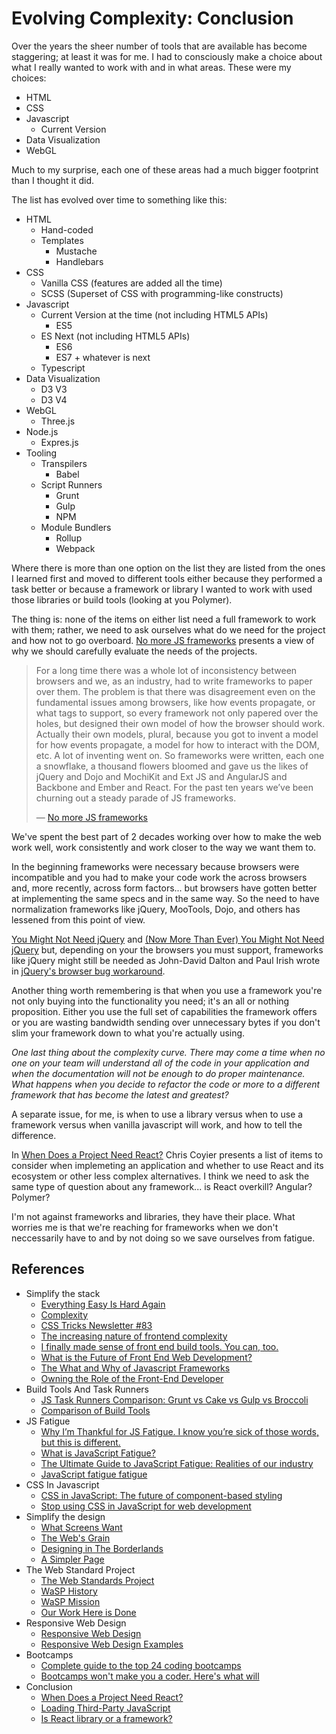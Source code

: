 # Evolving Complexity: Conclusion

Over the years the sheer number of tools that are available has become staggering; at least it was for me. I had to consciously make a choice about what I really wanted to work with and in what areas. These were my choices:

* HTML
* CSS
* Javascript
  * Current Version
* Data Visualization
* WebGL

Much to my surprise, each one of these areas had a much bigger footprint than I thought it did.

The list has evolved over time to something like this:

* HTML
  * Hand-coded
  * Templates
    * Mustache
    * Handlebars
* CSS
  * Vanilla CSS (features are added all the time)
  * SCSS (Superset of CSS with programming-like constructs)
* Javascript
  * Current Version at the time (not including HTML5 APIs)
    * ES5
  * ES Next (not including HTML5 APIs)
    * ES6
    * ES7 + whatever is next
  * Typescript
* Data Visualization
  * D3 V3
  * D3 V4
* WebGL
  * Three.js
* Node.js
  * Expres.js
* Tooling
  * Transpilers
    * Babel
  * Script Runners
    * Grunt
    * Gulp
    * NPM
  * Module Bundlers
    * Rollup
    * Webpack

Where there is more than one option on the list they are listed from the ones I learned first and moved to different tools either because they performed a task better or because a framework or library I wanted to work with used those libraries or build tools (looking at you Polymer).

The thing is: none of the items on either list need a full framework to work with them; rather, we need to ask ourselves what do we need for the project and how not to go overboard. [No more JS frameworks](https://bitworking.org/news/2014/05/zero_framework_manifesto) presents a view of why we should carefully evaluate the needs of the projects.

> For a long time there was a whole lot of inconsistency between browsers and we, as an industry, had to write frameworks to paper over them. The problem is that there was disagreement even on the fundamental issues among browsers, like how events propagate, or what tags to support, so every framework not only papered over the holes, but designed their own model of how the browser should work. Actually their own models, plural, because you got to invent a model for how events propagate, a model for how to interact with the DOM, etc. A lot of inventing went on. So frameworks were written, each one a snowflake, a thousand flowers bloomed and gave us the likes of jQuery and Dojo and MochiKit and Ext JS and AngularJS and Backbone and Ember and React. For the past ten years we’ve been churning out a steady parade of JS frameworks.
>
> — [No more JS frameworks](https://bitworking.org/news/2014/05/zero_framework_manifesto)

We've spent the best part of 2 decades working over how to make the web work well, work consistently and work closer to the way we want them to.

In the beginning frameworks were necessary because browsers were incompatible and you had to make your code work the across browsers and, more recently, across form factors... but browsers have gotten better at implementing the same specs and in the same way. So the need to have normalization frameworks like jQuery, MooTools, Dojo, and others has lessened from this point of view.

[You Might Not Need jQuery](http://youmightnotneedjquery.com/) and [(Now More Than Ever) You Might Not Need jQuery](https://css-tricks.com/now-ever-might-not-need-jquery/) but, depending on your the browsers you must support, frameworks like jQuery might still be needed as John-David Dalton and Paul Irish wrote in [jQuery's browser bug workaround](https://docs.google.com/document/d/1LPaPA30bLUB_publLIMF0RlhdnPx_ePXm7oW02iiT6o/edit).

Another thing worth remembering is that when you use a framework you're not only buying into the functionality you need; it's an all or nothing proposition. Either you use the full set of capabilities the framework offers or you are wasting bandwidth sending over unnecessary bytes if you don't slim your framework down to what you're actually using.

*One last thing about the complexity curve. There may come a time when no one on your team will understand all of the code in your application and when the documentation will not be enough to do proper maintenance. What happens when you decide to refactor the code or more to a different framework that has become the latest and greatest?*

A separate issue, for me, is when to use a library versus when to use a framework versus when vanilla javascript will work, and how to tell the difference.

In [When Does a Project Need React?](https://css-tricks.com/project-need-react/) Chris Coyier presents a list of items to consider when implemeting an application and whether to use React and its ecosystem or other less complex alternatives. I think we need to ask the same type of question about any framework... is React overkill? Angular? Polymer?

I'm not against frameworks and libraries, they have their place. What worries me is that we're reaching for frameworks when we don't neccessarily have to and by not doing so we save ourselves from fatigue.

## References

* Simplify the stack
  * [Everything Easy Is Hard Again](https://frankchimero.com/writing/everything-easy-is-hard-again/)
  * [Complexity](https://css-tricks.com/complexity/)
  * [CSS Tricks Newsletter #83](https://css-tricks.com/newsletter/83/)
  * [The increasing nature of frontend complexity](https://blog.logrocket.com/the-increasing-nature-of-frontend-complexity-b73c784c09ae)
  * [I finally made sense of front end build tools. You can, too.](https://medium.freecodecamp.org/making-sense-of-front-end-build-tools-3a1b3a87043b)
  * [What is the Future of Front End Web Development?](https://css-tricks.com/future-front-end-web-development/)
  * [The What and Why of Javascript Frameworks](https://artandlogic.com/2015/05/the-what-and-why-of-javascript-frameworks/)
  * [Owning the Role of the Front-End Developer](https://alistapart.com/article/owning-the-role-of-the-front-end-developer)
* Build Tools And Task Runners
  * [JS Task Runners Comparison: Grunt vs Cake vs Gulp vs Broccoli](https://blog.cozycloud.cc/technic/2014/06/18/task-runners-comparison/)
  * [Comparison of Build Tools](https://survivejs.com/webpack/appendices/comparison/)
* JS Fatigue
  * [Why I’m Thankful for JS Fatigue. I know you’re sick of those words, but this is different.](https://medium.com/javascript-scene/why-im-thankful-for-js-fatigue-i-know-you-re-sick-of-those-words-but-this-is-different-296fae0c888f)
  * [What is JavaScript Fatigue?](https://thefullstack.xyz/javascript-fatigue/)
  * [The Ultimate Guide to JavaScript Fatigue: Realities of our industry](http://lucasfcosta.com/2017/07/17/The-Ultimate-Guide-to-JavaScript-Fatigue.html)
  * [JavaScript fatigue fatigue](http://2ality.com/2016/02/js-fatigue-fatigue.html)
* CSS In Javascript
  * [CSS in JavaScript: The future of component-based styling](https://medium.freecodecamp.org/css-in-javascript-the-future-of-component-based-styling-70b161a79a32)
  * [Stop using CSS in JavaScript for web development](https://medium.com/@gajus/stop-using-css-in-javascript-for-web-development-fa32fb873dcc)
* Simplify the design
  * [What Screens Want](https://frankchimero.com/writing/what-screens-want/)
  * [The Web's Grain](https://frankchimero.com/writing/the-webs-grain/)
  * [Designing in The Borderlands](https://frankchimero.com/writing/designing-in-the-borderlands/)
  * [A Simpler Page](https://craigmod.com/sputnik/a_simpler_page/)
* The Web Standard Project
  * [The Web Standards Project](https://www.webstandards.org/index.html)
  * [WaSP History](https://www.webstandards.org/about/history/index.html)
  * [WaSP Mission](https://archive.webstandards.org/mission.html)
  * [Our Work Here is Done](https://www.webstandards.org/2013/03/01/our-work-here-is-done/index.html)
* Responsive Web Design
  * [Responsive Web Design](https://alistapart.com/article/responsive-web-design)
  * [Responsive Web Design Examples](https://responsivedesign.is/examples/)
* Bootcamps
  * [Complete guide to the top 24 coding bootcamps](https://techbeacon.com/complete-guide-top-24-coding-bootcamps)
  * [Bootcamps won't make you a coder. Here's what will](https://techbeacon.com/bootcamps-wont-make-you-coder-heres-what-will)
* Conclusion
  * [When Does a Project Need React?](https://css-tricks.com/project-need-react/)
  * [Loading Third-Party JavaScript](https://developers.google.com/web/fundamentals/performance/optimizing-content-efficiency/loading-third-party-javascript/)
  * [Is React library or a framework?](https://develoger.com/is-reactjs-library-or-a-framework-a14786f681a0)
